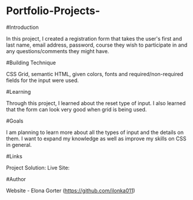 # Portfolio-Projects-

#Introduction 

In this project, I created a registration form that takes the user's first and last name, email address, password, course they wish to participate in and 
any questions/comments they might have. 

#Building Technique 

CSS Grid, semantic HTML, given colors, fonts and required/non-required fields for the input were used.

#Learning 

Through this project, I learned about the reset type of input. I also learned that the form can look very good when grid is being used. 

#Goals 

I am planning to learn more about all the types of input and the details on them. I want to expand my knowledge as well as improve my skills on CSS in 
general.

#Links 

Project Solution: 
Live Site: 

#Author 

Website - Elona Gorter (https://github.com/ilonka011)
